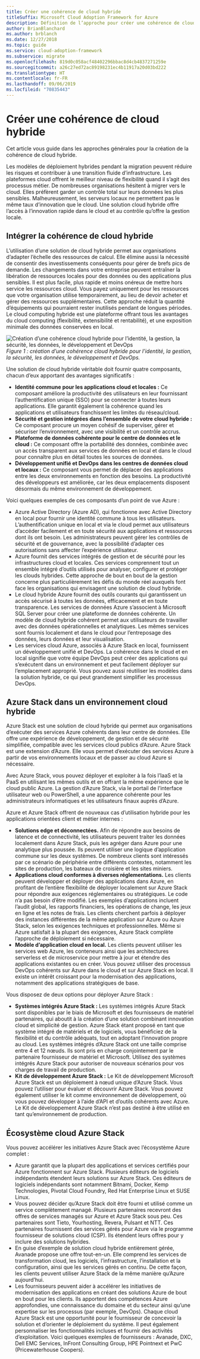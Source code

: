 ```yaml
---
title: Créer une cohérence de cloud hybride
titleSuffix: Microsoft Cloud Adoption Framework for Azure
description: Définition de l’approche pour créer une cohérence de cloud hybride.
author: BrianBlanchard
ms.author: brblanch
ms.date: 12/27/2018
ms.topic: guide
ms.service: cloud-adoption-framework
ms.subservice: migrate
ms.openlocfilehash: 819d0c058acf48402296bbac8d4cb4837271259e
ms.sourcegitcommit: a26c27ed72ac89198231ec4b11917a20d03bd222
ms.translationtype: HT
ms.contentlocale: fr-FR
ms.lasthandoff: 09/06/2019
ms.locfileid: "70835443"
---
```

# <a name="create-hybrid-cloud-consistency"></a>Créer une cohérence de cloud hybride

Cet article vous guide dans les approches générales pour la création de la cohérence de cloud hybride.

Les modèles de déploiement hybrides pendant la migration peuvent réduire les risques et contribuer à une transition fluide d’infrastructure. Les plateformes cloud offrent le meilleur niveau de flexibilité quand il s’agit des processus métier. De nombreuses organisations hésitent à migrer vers le cloud. Elles préfèrent garder un contrôle total sur leurs données les plus sensibles. Malheureusement, les serveurs locaux ne permettent pas le même taux d’innovation que le cloud. Une solution cloud hybride offre l’accès à l’innovation rapide dans le cloud et au contrôle qu’offre la gestion locale.

## <a name="integrate-hybrid-cloud-consistency"></a>Intégrer la cohérence de cloud hybride

L’utilisation d’une solution de cloud hybride permet aux organisations d’adapter l’échelle des ressources de calcul. Elle élimine aussi la nécessité de consentir des investissements conséquents pour gérer de brefs pics de demande. Les changements dans votre entreprise peuvent entraîner la libération de ressources locales pour des données ou des applications plus sensibles. Il est plus facile, plus rapide et moins onéreux de mettre hors service les ressources cloud. Vous payez uniquement pour les ressources que votre organisation utilise temporairement, au lieu de devoir acheter et gérer des ressources supplémentaires. Cette approche réduit la quantité d’équipements qui pourraient rester inutilisés pendant de longues périodes. Le cloud computing hybride est une plateforme offrant tous les avantages du cloud computing (flexibilité, extensibilité et rentabilité), et une exposition minimale des données conservées en local.

![Création d’une cohérence cloud hybride pour l’identité, la gestion, la sécurité, les données, le développement et DevOps](../../_images/hybrid-consistency.png)
*Figure 1 : création d’une cohérence cloud hybride pour l’identité, la gestion, la sécurité, les données, le développement et DevOps.*

Une solution de cloud hybride véritable doit fournir quatre composants, chacun d’eux apportant des avantages significatifs :

- **Identité commune pour les applications cloud et locales :** Ce composant améliore la productivité des utilisateurs en leur fournissant l’authentification unique (SSO) pour se connecter à toutes leurs applications. Elle garantit également la cohérence quand les applications et utilisateurs franchissent les limites du réseau/cloud.
- **Sécurité et gestion intégrées dans l’ensemble de votre cloud hybride :** Ce composant procure un moyen cohésif de superviser, gérer et sécuriser l’environnement, avec une visibilité et un contrôle accrus.
- **Plateforme de données cohérente pour le centre de données et le cloud :** Ce composant offre la portabilité des données, combinée avec un accès transparent aux services de données en local et dans le cloud pour connaître plus en détail toutes les sources de données.
- **Développement unifié et DevOps dans les centres de données cloud et locaux :** Ce composant vous permet de déplacer des applications entre les deux environnements en fonction des besoins. La productivité des développeurs est améliorée, car les deux emplacements disposent désormais du même environnement de développement.

Voici quelques exemples de ces composants d’un point de vue Azure :

- Azure Active Directory (Azure AD), qui fonctionne avec Active Directory en local pour fournir une identité commune à tous les utilisateurs. L’authentification unique en local et via le cloud permet aux utilisateurs d’accéder facilement et en toute sécurité aux applications et ressources dont ils ont besoin. Les administrateurs peuvent gérer les contrôles de sécurité et de gouvernance, avec la possibilité d’adapter ces autorisations sans affecter l’expérience utilisateur.
- Azure fournit des services intégrés de gestion et de sécurité pour les infrastructures cloud et locales. Ces services comprennent tout un ensemble intégré d’outils utilisés pour analyser, configurer et protéger les clouds hybrides. Cette approche de bout en bout de la gestion concerne plus particulièrement les défis du monde réel auxquels font face les organisations qui envisagent une solution de cloud hybride.
- Le cloud hybride Azure fournit des outils courants qui garantissent un accès sécurisé à toutes les données, efficacement et en toute transparence. Les services de données Azure s’associent à Microsoft SQL Server pour créer une plateforme de données cohérente. Un modèle de cloud hybride cohérent permet aux utilisateurs de travailler avec des données opérationnelles et analytiques. Les mêmes services sont fournis localement et dans le cloud pour l’entreposage des données, leurs données et leur visualisation.
- Les services cloud Azure, associés à Azure Stack en local, fournissent un développement unifié et DevOps. La cohérence dans le cloud et en local signifie que votre équipe DevOps peut créer des applications qui s’exécutent dans un environnement et peut facilement déployer sur l’emplacement approprié. Vous pouvez aussi réutiliser les modèles dans la solution hybride, ce qui peut grandement simplifier les processus DevOps.

## <a name="azure-stack-in-a-hybrid-cloud-environment"></a>Azure Stack dans un environnement cloud hybride

Azure Stack est une solution de cloud hybride qui permet aux organisations d’exécuter des services Azure cohérents dans leur centre de données. Elle offre une expérience de développement, de gestion et de sécurité simplifiée, compatible avec les services cloud publics d’Azure. Azure Stack est une extension d’Azure. Elle vous permet d’exécuter des services Azure à partir de vos environnements locaux et de passer au cloud Azure si nécessaire.

Avec Azure Stack, vous pouvez déployer et exploiter à la fois l’IaaS et la PaaS en utilisant les mêmes outils et en offrant la même expérience que le cloud public Azure. La gestion d’Azure Stack, via le portail de l’interface utilisateur web ou PowerShell, a une apparence cohérente pour les administrateurs informatiques et les utilisateurs finaux auprès d’Azure.

Azure et Azure Stack offrent de nouveaux cas d’utilisation hybride pour les applications orientées client et métier internes :

- **Solutions edge et déconnectées.** Afin de répondre aux besoins de latence et de connectivité, les utilisateurs peuvent traiter les données localement dans Azure Stack, puis les agréger dans Azure pour une analytique plus poussée. Ils peuvent utiliser une logique d’application commune sur les deux systèmes. De nombreux clients sont intéressés par ce scénario de périphérie entre différents contextes, notamment les sites de production, les bateaux de croisière et les sites miniers.
- **Applications cloud conformes à diverses réglementations.** Les clients peuvent développer et déployer des applications dans Azure, en profitant de l’entière flexibilité de déployer localement sur Azure Stack pour répondre aux exigences réglementaires ou stratégiques. Le code n’a pas besoin d’être modifié. Les exemples d’applications incluent l’audit global, les rapports financiers, les opérations de change, les jeux en ligne et les notes de frais. Les clients cherchent parfois à déployer des instances différentes de la même application sur Azure ou Azure Stack, selon les exigences techniques et professionnelles. Même si Azure satisfait à la plupart des exigences, Azure Stack complète l’approche de déploiement si nécessaire.
- **Modèle d’application cloud en local.** Les clients peuvent utiliser les services web Azure, les conteneurs ainsi que les architectures serverless et de microservice pour mettre à jour et étendre des applications existantes ou en créer. Vous pouvez utiliser des processus DevOps cohérents sur Azure dans le cloud et sur Azure Stack en local. Il existe un intérêt croissant pour la modernisation des applications, notamment des applications stratégiques de base.

Vous disposez de deux options pour déployer Azure Stack :

- **Systèmes intégrés Azure Stack :** Les systèmes intégrés Azure Stack sont disponibles par le biais de Microsoft et des fournisseurs de matériel partenaires, qui aboutit à la création d’une solution combinant innovation cloud et simplicité de gestion. Azure Stack étant proposé en tant que système intégré de matériels et de logiciels, vous bénéficiez de la flexibilité et du contrôle adéquats, tout en adoptant l’innovation propre au cloud. Les systèmes intégrés d’Azure Stack ont une taille comprise entre 4 et 12 nœuds. Ils sont pris en charge conjointement par le partenaire fournisseur de matériel et Microsoft. Utilisez des systèmes intégrés Azure Stack pour autoriser de nouveaux scénarios pour vos charges de travail de production.
- **Kit de développement Azure Stack :** Le Kit de développement Microsoft Azure Stack est un déploiement à nœud unique d’Azure Stack. Vous pouvez l’utiliser pour évaluer et découvrir Azure Stack. Vous pouvez également utiliser le kit comme environnement de développement, où vous pouvez développer à l’aide d’API et d’outils cohérents avec Azure. Le Kit de développement Azure Stack n’est pas destiné à être utilisé en tant qu’environnement de production.

## <a name="azure-stack-one-cloud-ecosystem"></a>Écosystème cloud Azure Stack

Vous pouvez accélérer les initiatives Azure Stack avec l’écosystème Azure complet :

- Azure garantit que la plupart des applications et services certifiés pour Azure fonctionnent sur Azure Stack. Plusieurs éditeurs de logiciels indépendants étendent leurs solutions sur Azure Stack. Ces éditeurs de logiciels indépendants sont notamment Bitnami, Docker, Kemp Technologies, Pivotal Cloud Foundry, Red Hat Enterprise Linux et SUSE Linux.
- Vous pouvez décider qu’Azure Stack doit être fourni et utilisé comme un service complètement managé. Plusieurs partenaires recevront des offres de services managés sur Azure et Azure Stack sous peu. Ces partenaires sont Tieto, Yourhosting, Revera, Pulsant et NTT. Ces partenaires fournissent des services gérés pour Azure via le programme fournisseur de solutions cloud (CSP). Ils étendent leurs offres pour y inclure des solutions hybrides.
- En guise d’exemple de solution cloud hybride entièrement gérée, Avanade propose une offre tout-en-un. Elle comprend les services de transformation cloud, les logiciels, l’infrastructure, l’installation et la configuration, ainsi que les services gérés en continu. De cette façon, les clients peuvent utiliser Azure Stack de la même manière qu’Azure aujourd’hui.
- Les fournisseurs peuvent aider à accélérer les initiatives de modernisation des applications en créant des solutions Azure de bout en bout pour les clients. Ils apportent des compétences Azure approfondies, une connaissance du domaine et du secteur ainsi qu’une expertise sur les processus (par exemple, DevOps). Chaque cloud Azure Stack est une opportunité pour le fournisseur de concevoir la solution et d’orienter le déploiement du système. Il peut également personnaliser les fonctionnalités incluses et fournir des activités d’exploitation. Voici quelques exemples de fournisseurs : Avanade, DXC, Dell EMC Services, InFront Consulting Group, HPE Pointnext et PwC (Pricewaterhouse Coopers).
